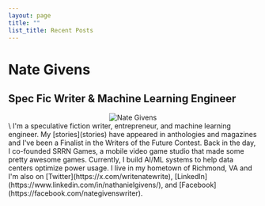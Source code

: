```yaml
---
layout: page
title: ""
list_title: Recent Posts
---
```


# Nate Givens
## Spec Fic Writer & Machine Learning Engineer

<div style="text-align: center;">
  <img src="../assets/imgs/profile/nate_winter_2024.jpg" alt="Nate Givens" />
</div>
  \
I'm a speculative fiction writer, entrepreneur, and machine learning engineer. My [stories](stories) have appeared in anthologies and magazines and I've been a Finalist in the Writers of the Future Contest. Back in the day, I co-founded SRRN Games, a mobile video game studio that made some pretty awesome games. Currently, I build AI/ML systems to help data centers optimize power usage. I live in my hometown of Richmond, VA and I'm also on [Twitter](https://x.com/writenatewrite), [LinkedIn](https://www.linkedin.com/in/nathanielgivens/), and [Facebook](https://facebook.com/nategivenswriter).